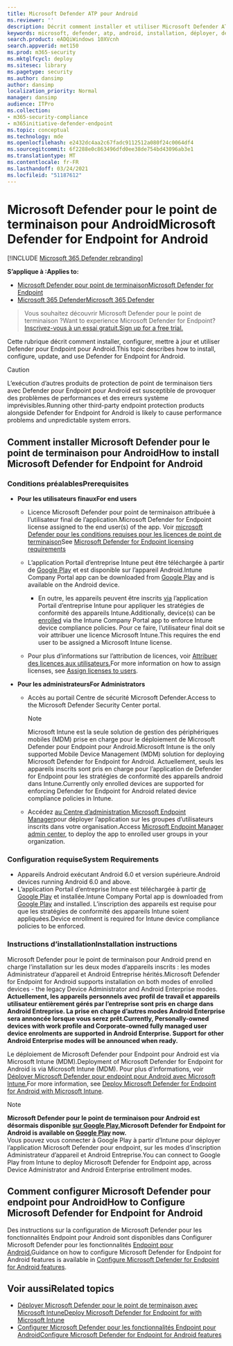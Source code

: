 ```yaml
---
title: Microsoft Defender ATP pour Android
ms.reviewer: ''
description: Décrit comment installer et utiliser Microsoft Defender ATP pour Android
keywords: microsoft, defender, atp, android, installation, déployer, désinstallation, intune
search.product: eADQiWindows 10XVcnh
search.appverid: met150
ms.prod: m365-security
ms.mktglfcycl: deploy
ms.sitesec: library
ms.pagetype: security
ms.author: dansimp
author: dansimp
localization_priority: Normal
manager: dansimp
audience: ITPro
ms.collection:
- m365-security-compliance
- m365initiative-defender-endpoint
ms.topic: conceptual
ms.technology: mde
ms.openlocfilehash: e2432dc4aa2c67fadc9112512a080f24c0064df4
ms.sourcegitcommit: 6f2288e0c863496dfd0ee38de754bd43096ab3e1
ms.translationtype: MT
ms.contentlocale: fr-FR
ms.lasthandoff: 03/24/2021
ms.locfileid: "51187612"
---
```

# <a name="microsoft-defender-for-endpoint-for-android"></a><span data-ttu-id="82d62-104">Microsoft Defender pour le point de terminaison pour Android</span><span class="sxs-lookup"><span data-stu-id="82d62-104">Microsoft Defender for Endpoint for Android</span></span>

[!INCLUDE [Microsoft 365 Defender rebranding](../../includes/microsoft-defender.md)]

<span data-ttu-id="82d62-105">**S’applique à :**</span><span class="sxs-lookup"><span data-stu-id="82d62-105">**Applies to:**</span></span>
- [<span data-ttu-id="82d62-106">Microsoft Defender pour point de terminaison</span><span class="sxs-lookup"><span data-stu-id="82d62-106">Microsoft Defender for Endpoint</span></span>](https://go.microsoft.com/fwlink/p/?linkid=2154037)
- [<span data-ttu-id="82d62-107">Microsoft 365 Defender</span><span class="sxs-lookup"><span data-stu-id="82d62-107">Microsoft 365 Defender</span></span>](https://go.microsoft.com/fwlink/?linkid=2118804)

> <span data-ttu-id="82d62-108">Vous souhaitez découvrir Microsoft Defender pour le point de terminaison ?</span><span class="sxs-lookup"><span data-stu-id="82d62-108">Want to experience Microsoft Defender for Endpoint?</span></span> [<span data-ttu-id="82d62-109">Inscrivez-vous à un essai gratuit.</span><span class="sxs-lookup"><span data-stu-id="82d62-109">Sign up for a free trial.</span></span>](https://www.microsoft.com/microsoft-365/windows/microsoft-defender-atp?ocid=docs-wdatp-exposedapis-abovefoldlink)

<span data-ttu-id="82d62-110">Cette rubrique décrit comment installer, configurer, mettre à jour et utiliser Defender pour Endpoint pour Android.</span><span class="sxs-lookup"><span data-stu-id="82d62-110">This topic describes how to install, configure, update, and use Defender for Endpoint for Android.</span></span>

> [!CAUTION]
> <span data-ttu-id="82d62-111">L’exécution d’autres produits de protection de point de terminaison tiers avec Defender pour Endpoint pour Android est susceptible de provoquer des problèmes de performances et des erreurs système imprévisibles.</span><span class="sxs-lookup"><span data-stu-id="82d62-111">Running other third-party endpoint protection products alongside Defender for Endpoint for Android is likely to cause performance problems and unpredictable system errors.</span></span>


## <a name="how-to-install-microsoft-defender-for-endpoint-for-android"></a><span data-ttu-id="82d62-112">Comment installer Microsoft Defender pour le point de terminaison pour Android</span><span class="sxs-lookup"><span data-stu-id="82d62-112">How to install Microsoft Defender for Endpoint for Android</span></span>

### <a name="prerequisites"></a><span data-ttu-id="82d62-113">Conditions préalables</span><span class="sxs-lookup"><span data-stu-id="82d62-113">Prerequisites</span></span>

-   <span data-ttu-id="82d62-114">**Pour les utilisateurs finaux**</span><span class="sxs-lookup"><span data-stu-id="82d62-114">**For end users**</span></span>

    -   <span data-ttu-id="82d62-115">Licence Microsoft Defender pour point de terminaison attribuée à l’utilisateur final de l’application.</span><span class="sxs-lookup"><span data-stu-id="82d62-115">Microsoft Defender for Endpoint license assigned to the end user(s) of the app.</span></span> <span data-ttu-id="82d62-116">Voir [microsoft Defender pour les conditions requises pour les licences de point de terminaison](https://docs.microsoft.com/microsoft-365/security/defender-endpoint/minimum-requirements#licensing-requirements)</span><span class="sxs-lookup"><span data-stu-id="82d62-116">See [Microsoft Defender for Endpoint licensing requirements](https://docs.microsoft.com/microsoft-365/security/defender-endpoint/minimum-requirements#licensing-requirements)</span></span>

    -   <span data-ttu-id="82d62-117">L’application Portail d’entreprise Intune peut être téléchargée à partir de [Google Play](https://play.google.com/store/apps/details?id=com.microsoft.windowsintune.companyportal) et est disponible sur l’appareil Android.</span><span class="sxs-lookup"><span data-stu-id="82d62-117">Intune Company Portal app can be downloaded from [Google Play](https://play.google.com/store/apps/details?id=com.microsoft.windowsintune.companyportal) and is available on the Android device.</span></span>

        -   <span data-ttu-id="82d62-118">En outre, les appareils peuvent être inscrits [via](https://docs.microsoft.com/mem/intune/user-help/enroll-device-android-company-portal) l’application Portail d’entreprise Intune pour appliquer les stratégies de conformité des appareils Intune.</span><span class="sxs-lookup"><span data-stu-id="82d62-118">Additionally, device(s) can be [enrolled](https://docs.microsoft.com/mem/intune/user-help/enroll-device-android-company-portal) via the Intune Company Portal app to enforce Intune device compliance policies.</span></span> <span data-ttu-id="82d62-119">Pour ce faire, l’utilisateur final doit se voir attribuer une licence Microsoft Intune.</span><span class="sxs-lookup"><span data-stu-id="82d62-119">This requires the end user to be assigned a Microsoft Intune license.</span></span>

    -   <span data-ttu-id="82d62-120">Pour plus d’informations sur l’attribution de licences, voir [Attribuer des licences aux utilisateurs.](https://docs.microsoft.com/azure/active-directory/users-groups-roles/licensing-groups-assign)</span><span class="sxs-lookup"><span data-stu-id="82d62-120">For more information on how to assign licenses, see [Assign licenses to users](https://docs.microsoft.com/azure/active-directory/users-groups-roles/licensing-groups-assign).</span></span>
        

-   <span data-ttu-id="82d62-121">**Pour les administrateurs**</span><span class="sxs-lookup"><span data-stu-id="82d62-121">**For Administrators**</span></span>

    -   <span data-ttu-id="82d62-122">Accès au portail Centre de sécurité Microsoft Defender.</span><span class="sxs-lookup"><span data-stu-id="82d62-122">Access to the Microsoft Defender Security Center portal.</span></span>

        > [!NOTE]
        > <span data-ttu-id="82d62-123">Microsoft Intune est la seule solution de gestion des périphériques mobiles (MDM) prise en charge pour le déploiement de Microsoft Defender pour Endpoint pour Android.</span><span class="sxs-lookup"><span data-stu-id="82d62-123">Microsoft Intune is the only supported Mobile Device Management (MDM) solution for deploying Microsoft Defender for Endpoint for Android.</span></span> <span data-ttu-id="82d62-124">Actuellement, seuls les appareils inscrits sont pris en charge pour l’application de Defender for Endpoint pour les stratégies de conformité des appareils android dans Intune.</span><span class="sxs-lookup"><span data-stu-id="82d62-124">Currently only enrolled devices are supported for enforcing Defender for Endpoint for Android related device compliance policies in Intune.</span></span> 

    -   <span data-ttu-id="82d62-125">Accédez [au Centre d’administration Microsoft Endpoint Manager](https://go.microsoft.com/fwlink/?linkid=2109431)pour déployer l’application sur les groupes d’utilisateurs inscrits dans votre organisation.</span><span class="sxs-lookup"><span data-stu-id="82d62-125">Access [Microsoft Endpoint Manager admin center](https://go.microsoft.com/fwlink/?linkid=2109431), to deploy the app to enrolled user groups in your organization.</span></span>

### <a name="system-requirements"></a><span data-ttu-id="82d62-126">Configuration requise</span><span class="sxs-lookup"><span data-stu-id="82d62-126">System Requirements</span></span>

-   <span data-ttu-id="82d62-127">Appareils Android exécutant Android 6.0 et version supérieure.</span><span class="sxs-lookup"><span data-stu-id="82d62-127">Android devices running Android 6.0 and above.</span></span>
-   <span data-ttu-id="82d62-128">L’application Portail d’entreprise Intune est téléchargée à partir [de Google Play](https://play.google.com/store/apps/details?id=com.microsoft.windowsintune.companyportal) et installée.</span><span class="sxs-lookup"><span data-stu-id="82d62-128">Intune Company Portal app is downloaded from [Google Play](https://play.google.com/store/apps/details?id=com.microsoft.windowsintune.companyportal) and installed.</span></span> <span data-ttu-id="82d62-129">L’inscription des appareils est requise pour que les stratégies de conformité des appareils Intune soient appliquées.</span><span class="sxs-lookup"><span data-stu-id="82d62-129">Device enrollment is required for Intune device compliance policies to be enforced.</span></span>

### <a name="installation-instructions"></a><span data-ttu-id="82d62-130">Instructions d’installation</span><span class="sxs-lookup"><span data-stu-id="82d62-130">Installation instructions</span></span>

<span data-ttu-id="82d62-131">Microsoft Defender pour le point de terminaison pour Android prend en charge l’installation sur les deux modes d’appareils inscrits : les modes Administrateur d’appareil et Android Entreprise hérités.</span><span class="sxs-lookup"><span data-stu-id="82d62-131">Microsoft Defender for Endpoint for Android supports installation on both modes of enrolled devices - the legacy Device Administrator and Android Enterprise modes.</span></span>
<span data-ttu-id="82d62-132">**Actuellement, les appareils personnels avec profil de travail et appareils utilisateur entièrement gérés par l’entreprise sont pris en charge dans Android Entreprise. La prise en charge d’autres modes Android Enterprise sera annoncée lorsque vous serez prêt.**</span><span class="sxs-lookup"><span data-stu-id="82d62-132">**Currently, Personally-owned devices with work profile and Corporate-owned fully managed user device enrolments are supported in Android Enterprise. Support for other Android Enterprise modes will be announced when ready.**</span></span>

<span data-ttu-id="82d62-133">Le déploiement de Microsoft Defender pour Endpoint pour Android est via Microsoft Intune (MDM).</span><span class="sxs-lookup"><span data-stu-id="82d62-133">Deployment of Microsoft Defender for Endpoint for Android is via Microsoft Intune (MDM).</span></span>
<span data-ttu-id="82d62-134">Pour plus d’informations, voir [Déployer Microsoft Defender pour endpoint pour Android avec Microsoft Intune.](android-intune.md)</span><span class="sxs-lookup"><span data-stu-id="82d62-134">For more information, see [Deploy Microsoft Defender for Endpoint for Android with Microsoft Intune](android-intune.md).</span></span>


> [!NOTE]
> <span data-ttu-id="82d62-135">**Microsoft Defender pour le point de terminaison pour Android est désormais disponible [sur Google Play.](https://play.google.com/store/apps/details?id=com.microsoft.scmx)**</span><span class="sxs-lookup"><span data-stu-id="82d62-135">**Microsoft Defender for Endpoint for Android is available on [Google Play](https://play.google.com/store/apps/details?id=com.microsoft.scmx) now.**</span></span> <br> <span data-ttu-id="82d62-136">Vous pouvez vous connecter à Google Play à partir d’Intune pour déployer l’application Microsoft Defender pour endpoint, sur les modes d’inscription Administrateur d’appareil et Android Entreprise.</span><span class="sxs-lookup"><span data-stu-id="82d62-136">You can connect to Google Play from Intune to deploy Microsoft Defender for Endpoint app, across Device Administrator and Android Enterprise entrollment modes.</span></span> 

## <a name="how-to-configure-microsoft-defender-for-endpoint-for-android"></a><span data-ttu-id="82d62-137">Comment configurer Microsoft Defender pour endpoint pour Android</span><span class="sxs-lookup"><span data-stu-id="82d62-137">How to Configure Microsoft Defender for Endpoint for Android</span></span>

<span data-ttu-id="82d62-138">Des instructions sur la configuration de Microsoft Defender pour les fonctionnalités Endpoint pour Android sont disponibles dans Configurer Microsoft Defender pour les fonctionnalités [Endpoint pour Android.](android-configure.md)</span><span class="sxs-lookup"><span data-stu-id="82d62-138">Guidance on how to configure Microsoft Defender for Endpoint for Android features is available in [Configure Microsoft Defender for Endpoint for Android features](android-configure.md).</span></span>



## <a name="related-topics"></a><span data-ttu-id="82d62-139">Voir aussi</span><span class="sxs-lookup"><span data-stu-id="82d62-139">Related topics</span></span>
- [<span data-ttu-id="82d62-140">Déployer Microsoft Defender pour le point de terminaison avec Microsoft Intune</span><span class="sxs-lookup"><span data-stu-id="82d62-140">Deploy Microsoft Defender for Endpoint for with Microsoft Intune</span></span>](android-intune.md)
- [<span data-ttu-id="82d62-141">Configurer Microsoft Defender pour les fonctionnalités Endpoint pour Android</span><span class="sxs-lookup"><span data-stu-id="82d62-141">Configure Microsoft Defender for Endpoint for Android features</span></span>](android-configure.md)

